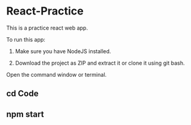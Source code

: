 # React-Practice
This is a practice react web app.

To run this app:

1. Make sure you have NodeJS installed.

2. Download the project as ZIP and extract it or clone it using git bash.

Open the command window or terminal.

## cd Code

## npm start

